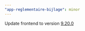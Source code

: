 ```yaml
---
"app-reglementaire-bijlage": minor
---
```


Update frontend to version [9.20.0](https://github.com/lblod/frontend-reglementaire-bijlage/releases/tag/v9.20.0)
